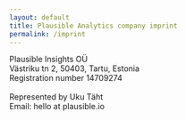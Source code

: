 ```yaml
---
layout: default
title: Plausible Analytics company imprint
permalink: /imprint
---
```


<article class="container max-w-screen-sm my-12 md:my-16">
  <div class="rich-text mt-8 text-xl">
    Plausible Insights OÜ<br />
    Västriku tn 2, 50403, Tartu, Estonia<br />
    Registration number 14709274<br /><br />
    Represented by Uku Täht<br />
    Email:
    <script type="text/javascript">
    user = "hello";
    domain = "plausible.io";
    document.write(user + '@' + domain);
    </script>
    <noscript>hello at plausible.io</noscript>
    <br />
  </div>
</article>

